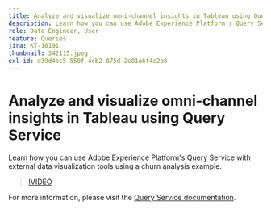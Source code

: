 ```yaml
---
title: Analyze and visualize omni-channel insights in Tableau using Query Service
description: Learn how you can use Adobe Experience Platform's Query Service with external data visualization tools using a churn analysis example.
role: Data Engineer, User
feature: Queries
jira: KT-10191
thumbnail: 342115.jpeg
exl-id: d39d4bc5-550f-4cb2-875d-2e81a6f4c2b8
---
```

# Analyze and visualize omni-channel insights in Tableau using Query Service

Learn how you can use Adobe Experience Platform's Query Service with external data visualization tools using a churn analysis example. 

>[!VIDEO](https://video.tv.adobe.com/v/342115?quality=12&learn=on)

For  more information, please visit the [Query Service documentation](https://experienceleague.adobe.com/docs/experience-platform/query/home.html).
